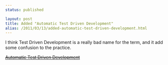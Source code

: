 ```yaml
---
status: published

layout: post
title: Added "Automatic Test Driven Development"
alias: /2011/03/13/added-automatic-test-driven-development.html
---
```


I think Test Driven Development is a really bad name for the term, and
it add some confusion to the practice.

<strike>[Automatic Test Driven Development](/content/automatic-test-driven-development.html)</strike>
